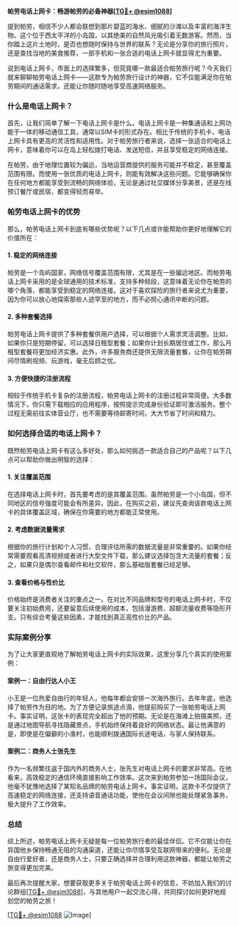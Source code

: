 **帕劳电话上网卡：畅游帕劳的必备神器[[TG💪+ @esim1088](https://t.me/s/esim1088)]**

提到帕劳，相信不少人都会联想到那片碧蓝的海水、细腻的沙滩以及丰富的海洋生物。这个位于西太平洋的小岛国，以其绝美的自然风光吸引着无数游客。然而，当你踏上这片土地时，是否也想随时保持与世界的联系？无论是分享你的旅行照片，还是查找当地的美食推荐，一部手机和一张合适的电话上网卡就显得尤为重要。

说到电话上网卡，市面上的选择繁多，但究竟哪一款最适合帕劳旅行呢？今天我们就来聊聊帕劳电话上网卡——这款专为帕劳旅行设计的神器，它不仅能满足你在帕劳期间的通话需求，还能让你随时随地享受高速网络服务。

### 什么是电话上网卡？

首先，让我们简单了解一下电话上网卡是什么。电话上网卡是一种集通话和上网功能于一体的移动通信工具，通常以SIM卡的形式存在。相比于传统的手机卡，电话上网卡具有更高的灵活性和适用性。对于帕劳旅行者来说，选择一张适合的电话上网卡，意味着你可以在岛上轻松拨打电话、发送短信，并且享受稳定的网络连接。

在帕劳，由于地理位置较为偏远，当地运营商提供的服务可能并不稳定，甚至覆盖范围有限。而使用一张优质的电话上网卡，则能有效解决这些问题。它能够确保你在任何地方都能享受到流畅的网络体验，无论是通过社交媒体分享美景，还是在线预订餐厅或民宿，都变得轻而易举。

### 帕劳电话上网卡的优势

那么，帕劳电话上网卡到底有哪些优势呢？以下几点或许能帮助你更好地理解它的价值所在：

#### 1. 稳定的网络连接

帕劳是一个岛屿国家，网络信号覆盖范围有限，尤其是在一些偏远地区。而帕劳电话上网卡采用的是全球通用的技术标准，支持多种频段，这意味着无论你在帕劳的哪个角落，都能享受到稳定的网络连接。这对于喜欢探险的旅行者来说尤为重要，因为你可以放心地探索那些人迹罕至的地方，而不必担心通讯中断的问题。

#### 2. 多种套餐选择

帕劳电话上网卡提供了多种套餐供用户选择，可以根据个人需求灵活调整。比如，如果你只是短期停留，可以选择日租型套餐；如果你计划长期居住或工作，那么月租型套餐将更加经济实惠。此外，许多服务商还提供无限流量套餐，让你在帕劳期间尽情刷视频、玩游戏，毫无后顾之忧。

#### 3. 方便快捷的注册流程

相较于传统手机卡复杂的注册流程，帕劳电话上网卡的注册过程非常简便。大多数情况下，你只需下载相应的应用程序，按照提示完成身份验证即可激活服务。整个过程无需前往实体营业厅，也不需要等待邮寄时间，大大节省了时间和精力。

### 如何选择合适的电话上网卡？

既然帕劳电话上网卡有这么多好处，那么如何挑选一款适合自己的产品呢？以下几点可以帮助你做出明智的选择：

#### 1. 关注覆盖范围

在选择电话上网卡时，首先要考虑的是其覆盖范围。虽然帕劳是一个小岛国，但不同地区的信号强度可能会有所差异。因此，在购买之前，建议先查询该款电话上网卡的具体覆盖区域，确保在你需要的地方都能正常使用。

#### 2. 考虑数据流量需求

根据你的旅行计划和个人习惯，合理评估所需的数据流量是非常重要的。如果你经常需要观看高清视频或者进行大型文件下载，那么建议选择包含大流量的套餐；反之，如果只是偶尔查看邮件和社交软件，那么基础版套餐已经足够。

#### 3. 查看价格与性价比

价格始终是消费者关注的重点之一。在对比不同品牌和型号的电话上网卡时，不仅要关注初始费用，还要留意后续使用的成本，包括漫游费、超额流量收费等隐形开支。只有综合考量这些因素，才能找到真正高性价比的产品。

### 实际案例分享

为了让大家更直观地了解帕劳电话上网卡的实际效果，这里分享几个真实的使用案例：

#### 案例一：自由行达人小王

小王是一位热爱自由行的年轻人，他每年都会安排一次海外旅行。去年年底，他选择了帕劳作为目的地。为了方便记录旅途点滴，他提前购买了一张帕劳电话上网卡。事实证明，这张卡的表现完全超出了他的预期。无论是在海滩上拍摄美照，还是通过地图导航寻找隐藏景点，手机始终保持着良好的网络状态。最让他满意的是，即使是在偏僻的小渔村，也能顺利拨通国际长途电话，与家人保持联系。

#### 案例二：商务人士张先生

作为一名频繁往返于国内外的商务人士，张先生对电话上网卡的要求非常高。在他看来，高效稳定的通信环境直接影响工作效率。这次来到帕劳参加一场国际会议，他毫不犹豫地选择了某知名品牌的帕劳电话上网卡。事实证明，这款卡不仅提供了高速稳定的网络连接，还支持语音通话功能，使他在会议间隙也能处理紧急事务，极大提升了工作效率。

### 总结

综上所述，帕劳电话上网卡无疑是每一位帕劳旅行者的最佳伴侣。它不仅能让你在异国他乡保持畅通无阻的沟通渠道，还能让你尽情享受互联网带来的便利。无论是自由行爱好者，还是商务人士，只要正确选择并合理利用这款神器，都能让帕劳之旅变得更加完美。

最后再次提醒大家，想要获取更多关于帕劳电话上网卡的信息，不妨加入我们的讨论群组[[TG💪+ @esim1088](https://t.me/s/esim1088)]，与其他用户一起交流心得，共同探讨如何更好地规划您的帕劳之旅！

[[TG💪+ @esim1088](https://t.me/s/esim1088) ![Image](https://i.postimg.cc/4NQfJmqS/Snipaste-2025-05-13-00-14-12.png)]